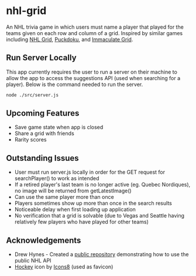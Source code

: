 # nhl-grid

An NHL trivia game in which users must name a player that played for the teams given on each row and column of a grid. Inspired by similar games including [NHL Grid](https://www.nhlgrid.com/), [Puckdoku](https://www.puckdoku.com/), and [Immaculate Grid](https://www.immaculategrid.com/hockey).

## Run Server Locally

This app currently requires the user to run a server on their machine to allow the app to access the suggestions API (used when searching for a player). Below is the command needed to run the server.

```sh
node ./src/server.js
```

## Upcoming Features

- Save game state when app is closed
- Share a grid with friends
- Rarity scores

## Outstanding Issues

- User must run server.js locally in order for the GET request for searchPlayer() to work as intended
- If a retired player's last team is no longer active (eg. Quebec Nordiques), no image will be returned from getLatestImage()
- Can use the same player more than once
- Players sometimes show up more than once in the search results
- Noticeable delay when first loading up application
- No verification that a grid is solvable (due to Vegas and Seattle having relatively few players who have played for other teams)

## Acknowledgements

- Drew Hynes - Created a [public repository](https://gitlab.com/dword4/nhlapi) demonstrating how to use the public NHL API
- <a target="_blank" href="https://icons8.com/icon/VsWqVLtsYbu2/hockey">Hockey</a> icon by <a target="_blank" href="https://icons8.com">Icons8</a> (used as favicon)
